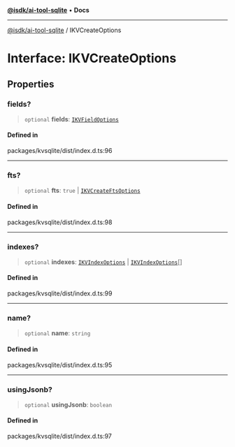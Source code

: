 [**@isdk/ai-tool-sqlite**](../README.md) • **Docs**

***

[@isdk/ai-tool-sqlite](../globals.md) / IKVCreateOptions

# Interface: IKVCreateOptions

## Properties

### fields?

> `optional` **fields**: [`IKVFieldOptions`](IKVFieldOptions.md)

#### Defined in

packages/kvsqlite/dist/index.d.ts:96

***

### fts?

> `optional` **fts**: `true` \| [`IKVCreateFtsOptions`](IKVCreateFtsOptions.md)

#### Defined in

packages/kvsqlite/dist/index.d.ts:98

***

### indexes?

> `optional` **indexes**: [`IKVIndexOptions`](IKVIndexOptions.md) \| [`IKVIndexOptions`](IKVIndexOptions.md)[]

#### Defined in

packages/kvsqlite/dist/index.d.ts:99

***

### name?

> `optional` **name**: `string`

#### Defined in

packages/kvsqlite/dist/index.d.ts:95

***

### usingJsonb?

> `optional` **usingJsonb**: `boolean`

#### Defined in

packages/kvsqlite/dist/index.d.ts:97
